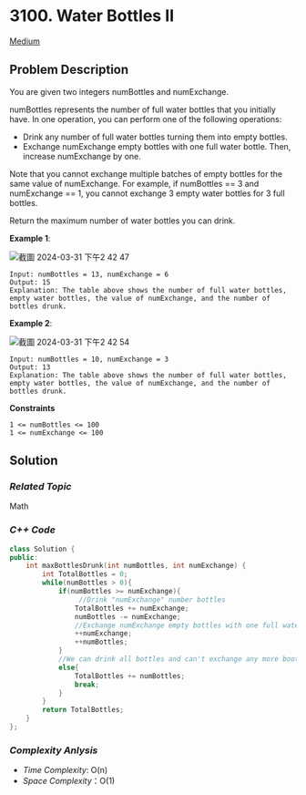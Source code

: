 # 3100. Water Bottles II
[Medium](https://leetcode.com/problems/water-bottles-ii/description/)

## Problem Description

You are given two integers numBottles and numExchange.

numBottles represents the number of full water bottles that you initially have. In one operation, you can perform one of the following operations:

  - Drink any number of full water bottles turning them into empty bottles.
  - Exchange numExchange empty bottles with one full water bottle. Then, increase numExchange by one.

Note that you cannot exchange multiple batches of empty bottles for the same value of numExchange. For example, if numBottles == 3 and numExchange == 1, you cannot exchange 3 empty water bottles for 3 full bottles.

Return the maximum number of water bottles you can drink.


**Example 1**:

![截圖 2024-03-31 下午2 42 47](https://github.com/Eddiecc06/LeetCode/assets/18256877/e359847f-eacf-4ad4-83b8-7418e65b5e8b)

```
Input: numBottles = 13, numExchange = 6
Output: 15
Explanation: The table above shows the number of full water bottles, empty water bottles, the value of numExchange, and the number of bottles drunk.
```
**Example 2**:

![截圖 2024-03-31 下午2 42 54](https://github.com/Eddiecc06/LeetCode/assets/18256877/034abd1f-9a79-4b8a-9e0f-86fab9e85c63)

```
Input: numBottles = 10, numExchange = 3
Output: 13
Explanation: The table above shows the number of full water bottles, empty water bottles, the value of numExchange, and the number of bottles drunk.
```

**Constraints**
```
1 <= numBottles <= 100 
1 <= numExchange <= 100
```

## Solution

### _Related Topic_
   Math

### _C++ Code_
```cpp
class Solution {
public:
    int maxBottlesDrunk(int numBottles, int numExchange) {
        int TotalBottles = 0;
        while(numBottles > 0){
            if(numBottles >= numExchange){
                 //Drink "numExchange" number bottles
                TotalBottles += numExchange;
                numBottles -= numExchange;
                //Exchange numExchange empty bottles with one full water bottle. Then, increase numExchange by one
                ++numExchange;
                ++numBottles;
            }
            //We can drink all bottles and can't exchange any more bootle
            else{
                TotalBottles += numBottles;
                break;
            }
        }
        return TotalBottles;
    }
};
```

### _Complexity Anlysis_
- _Time Complexity_: O(n)
- _Space Complexity_：O(1)
